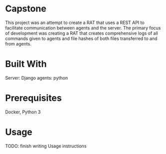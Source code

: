 # Capstone
This project was an attempt to create a RAT that uses a REST API to facilitate communication between agents and the server. The primary focus of development was creating a  RAT that creates comprehensive logs of all commands given to agents and file hashes of both files transferred to and from agents. 


# Built With
Server: Django
agents: python 

# Prerequisites
Docker, Python 3


# Usage
TODO: finish writing Usage instructions
